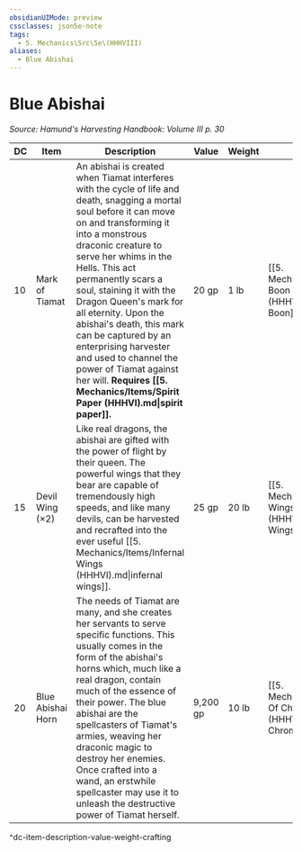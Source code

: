 ```yaml
---
obsidianUIMode: preview
cssclasses: json5e-note
tags:
  - 5. Mechanics\Src\5e\(HHHVIII)
aliases:
  - Blue Abishai
---
```

# Blue Abishai
*Source: Hamund's Harvesting Handbook: Volume III p. 30* 

| DC | Item | Description | Value | Weight | Crafting |
|----|------|-------------|-------|--------|----------|
| 10 | Mark of Tiamat | An abishai is created when Tiamat interferes with the cycle of life and death, snagging a mortal soul before it can move on and transforming it into a monstrous draconic creature to serve her whims in the Hells. This act permanently scars a soul, staining it with the Dragon Queen's mark for all eternity. Upon the abishai's death, this mark can be captured by an enterprising harvester and used to channel the power of Tiamat against her will. **Requires [[5. Mechanics/Items/Spirit Paper (HHHVI).md\|spirit paper]].** | 20 gp | 1 lb | [[5. Mechanics/Items/Tiamats Boon (HHHVIII).md\|Tiamat's Boon]] |
| 15 | Devil Wing (×2) | Like real dragons, the abishai are gifted with the power of flight by their queen. The powerful wings that they bear are capable of tremendously high speeds, and like many devils, can be harvested and recrafted into the ever useful [[5. Mechanics/Items/Infernal Wings (HHHVI).md\|infernal wings]]. | 25 gp | 20 lb | [[5. Mechanics/Items/Infernal Wings (HHHVI).md\|Infernal Wings]] |
| 20 | Blue Abishai Horn | The needs of Tiamat are many, and she creates her servants to serve specific functions. This usually comes in the form of the abishai's horns which, much like a real dragon, contain much of the essence of their power. The blue abishai are the spellcasters of Tiamat's armies, weaving her draconic magic to destroy her enemies. Once crafted into a wand, an erstwhile spellcaster may use it to unleash the destructive power of Tiamat herself. | 9,200 gp | 10 lb | [[5. Mechanics/Items/Wand Of Chromatic Wrath (HHHVIII).md\|Wand of Chromatic Wrath]] |
^dc-item-description-value-weight-crafting
